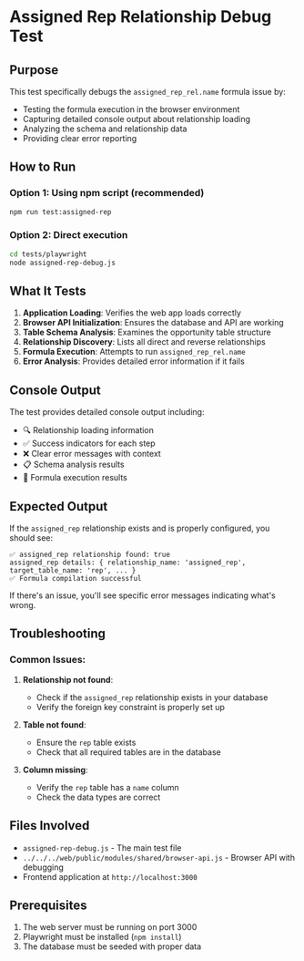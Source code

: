 # Assigned Rep Relationship Debug Test

## Purpose
This test specifically debugs the `assigned_rep_rel.name` formula issue by:
- Testing the formula execution in the browser environment
- Capturing detailed console output about relationship loading
- Analyzing the schema and relationship data
- Providing clear error reporting

## How to Run

### Option 1: Using npm script (recommended)
```bash
npm run test:assigned-rep
```

### Option 2: Direct execution
```bash
cd tests/playwright
node assigned-rep-debug.js
```

## What It Tests

1. **Application Loading**: Verifies the web app loads correctly
2. **Browser API Initialization**: Ensures the database and API are working
3. **Table Schema Analysis**: Examines the opportunity table structure
4. **Relationship Discovery**: Lists all direct and reverse relationships
5. **Formula Execution**: Attempts to run `assigned_rep_rel.name`
6. **Error Analysis**: Provides detailed error information if it fails

## Console Output

The test provides detailed console output including:
- 🔍 Relationship loading information
- ✅ Success indicators for each step
- ❌ Clear error messages with context
- 📋 Schema analysis results
- 🧪 Formula execution results

## Expected Output

If the `assigned_rep` relationship exists and is properly configured, you should see:
```
✅ assigned_rep relationship found: true
assigned_rep details: { relationship_name: 'assigned_rep', target_table_name: 'rep', ... }
✅ Formula compilation successful
```

If there's an issue, you'll see specific error messages indicating what's wrong.

## Troubleshooting

### Common Issues:

1. **Relationship not found**:
   - Check if the `assigned_rep` relationship exists in your database
   - Verify the foreign key constraint is properly set up

2. **Table not found**:
   - Ensure the `rep` table exists
   - Check that all required tables are in the database

3. **Column missing**:
   - Verify the `rep` table has a `name` column
   - Check the data types are correct

## Files Involved

- `assigned-rep-debug.js` - The main test file
- `../../../web/public/modules/shared/browser-api.js` - Browser API with debugging
- Frontend application at `http://localhost:3000`

## Prerequisites

1. The web server must be running on port 3000
2. Playwright must be installed (`npm install`)
3. The database must be seeded with proper data